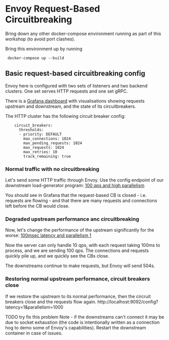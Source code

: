 # Envoy Request-Based Circuitbreaking 

Bring down any other docker-compose environment running as part of this workshop (to avoid port clashes).

Bring this environment up by running 

```
 docker-compose up --build
```

## Basic request-based circuitbreaking config

Envoy here is configured with two sets of listeners and two backend clusters.
One set serves HTTP requests and one set gRPC.

There is a [Grafana dashboard](http://localhost:3000/d/workshop/load-management-workshop?orgId=1&refresh=5s) with visualisations showing requests upstream and downstream, and the state of its circuitbreakers.

The HTTP cluster has the following circuit breaker config:

```
    circuit_breakers:
      thresholds:
      - priority: DEFAULT
        max_connections: 1024
        max_pending_requests: 1024
        max_requests: 1024
        max_retries: 10
        track_remaining: true
```

### Normal traffic with no circuitbreaking

Let's send some HTTP traffic through Envoy.
Use the config endpoint of our downstream load-generator program: [100 qps and high parallelism](http://localhost:9094/config?http_rate=100&http_max_parallelism=2000)

You should see in Grafana that the request-based CB is closed - i.e. requests are flowing - and that there are many requests and connections left before the CB would close. 

### Degraded upstream performance anc circuitbreaking

Now, let's change the performance of the upstream significantly for the worse: [100msec latency and parallelism 1](http://localhost:9092/config?latency=100&parallelism=1)

Now the server can only handle 10 qps, with each request taking 100ms to process, and we are sending 100 qps. 
The connections and requests quickly pile up, and we quickly see the CBs close. 

The downstreams continue to make requests, but Envoy will send 504s.

### Restoring normal upstream performance, circuit breakers close

If we restore the upstream to its normal performance, then the circruit breakers close and the requests flow again. 
http://localhost:9092/config?latency=1&parallelism=1000

TODO try fix this problem
Note - if the downstreams can't connect it may be due to socket exhaustion (the code is intentionally written as a connection hog to demo some of Envoy's capabilities).
Restart the downstream container in case of issues.

